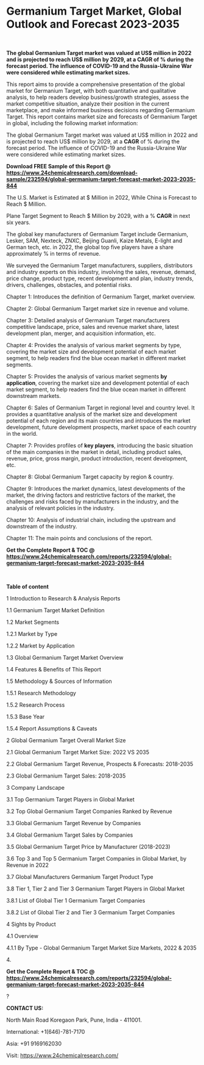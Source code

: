 <h1>Germanium Target Market, Global Outlook and Forecast 2023-2035</h1><br/><p><strong>The global Germanium Target market was valued at US$ million in 2022 and is projected to reach US$ million by 2029, at a <strong>CAGR</strong> of % during the forecast period. The influence of COVID-19 and the Russia-Ukraine War were considered while estimating market sizes.</strong></p>
 
 
 
 <p>This report aims to provide a comprehensive presentation of the global market for Germanium Target, with both quantitative and qualitative analysis, to help readers develop business/growth strategies, assess the market competitive situation, analyze their position in the current marketplace, and make informed business decisions regarding Germanium Target. This report contains market size and forecasts of Germanium Target in global, including the following market information:</p>
 
 
 
 <p>The global Germanium Target market was valued at US$ million in 2022 and is projected to reach US$ million by 2029, at a <strong>CAGR</strong> of % during the forecast period. The influence of COVID-19 and the Russia-Ukraine War were considered while estimating market sizes.</p>
 
 
 
 <div><b>Download FREE Sample of this Report @ <a href="https://www.24chemicalresearch.com/download-sample/232594/global-germanium-target-forecast-market-2023-2035-844">https://www.24chemicalresearch.com/download-sample/232594/global-germanium-target-forecast-market-2023-2035-844</a></b></div>
 
 
 
 <p>The U.S. Market is Estimated at $ Million in 2022, While China is Forecast to Reach $ Million.</p>
 
 
 
 <p>Plane Target Segment to Reach $ Million by 2029, with a % <strong>CAGR</strong> in next six years.</p>
 
 
 
 <p>The global key manufacturers of Germanium Target include Germanium, Lesker, SAM, Nexteck, ZNXC, Beijing Guanli, Kaize Metals, E-light and German tech, etc. in 2022, the global top five players have a share approximately % in terms of revenue.</p>
 
 
 
 <p>We surveyed the Germanium Target manufacturers, suppliers, distributors and industry experts on this industry, involving the sales, revenue, demand, price change, product type, recent development and plan, industry trends, drivers, challenges, obstacles, and potential risks.</p>
 
 
 
 <p>Chapter 1: Introduces the definition of Germanium Target, market overview.</p>
 
 
 
 <p>Chapter 2: Global Germanium Target market size in revenue and volume.</p>
 
 
 
 <p>Chapter 3: Detailed analysis of Germanium Target manufacturers competitive landscape, price, sales and revenue market share, latest development plan, merger, and acquisition information, etc.</p>
 
 
 
 <p>Chapter 4: Provides the analysis of various market segments by type, covering the market size and development potential of each market segment, to help readers find the blue ocean market in different market segments.</p>
 
 
 
 <p>Chapter 5: Provides the analysis of various market segments <strong>by application</strong>, covering the market size and development potential of each market segment, to help readers find the blue ocean market in different downstream markets.</p>
 
 
 
 <p>Chapter 6: Sales of Germanium Target in regional level and country level. It provides a quantitative analysis of the market size and development potential of each region and its main countries and introduces the market development, future development prospects, market space of each country in the world.</p>
 
 
 
 <p>Chapter 7: Provides profiles of <strong>key players</strong>, introducing the basic situation of the main companies in the market in detail, including product sales, revenue, price, gross margin, product introduction, recent development, etc.</p>
 
 
 
 <p>Chapter 8: Global Germanium Target capacity by region & country.</p>
 
 
 
 <p>Chapter 9: Introduces the market dynamics, latest developments of the market, the driving factors and restrictive factors of the market, the challenges and risks faced by manufacturers in the industry, and the analysis of relevant policies in the industry.</p>
 
 
 
 <p>Chapter 10: Analysis of industrial chain, including the upstream and downstream of the industry.</p>
 
 
 
 <p>Chapter 11: The main points and conclusions of the report.</p>
 
 
 
 <div><b>Get the Complete Report & TOC @ <a href="https://www.24chemicalresearch.com/reports/232594/global-germanium-target-forecast-market-2023-2035-844">https://www.24chemicalresearch.com/reports/232594/global-germanium-target-forecast-market-2023-2035-844</a></b></div>
 
 
 
 <p><br />
 
 <b>Table of content</b></p>
 
 
 
 <p>1 Introduction to Research & Analysis Reports<br />
 
 1.1 Germanium Target Market Definition<br />
 
 1.2 Market Segments<br />
 
 1.2.1 Market by Type<br />
 
 1.2.2 Market by Application<br />
 
 1.3 Global Germanium Target Market Overview<br />
 
 1.4 Features & Benefits of This Report<br />
 
 1.5 Methodology & Sources of Information<br />
 
 1.5.1 Research Methodology<br />
 
 1.5.2 Research Process<br />
 
 1.5.3 Base Year<br />
 
 1.5.4 Report Assumptions & Caveats<br />
 
 2 Global Germanium Target Overall Market Size<br />
 
 2.1 Global Germanium Target Market Size: 2022 VS 2035<br />
 
 2.2 Global Germanium Target Revenue, Prospects & Forecasts: 2018-2035<br />
 
 2.3 Global Germanium Target Sales: 2018-2035<br />
 
 3 Company Landscape<br />
 
 3.1 Top Germanium Target Players in Global Market<br />
 
 3.2 Top Global Germanium Target Companies Ranked by Revenue<br />
 
 3.3 Global Germanium Target Revenue by Companies<br />
 
 3.4 Global Germanium Target Sales by Companies<br />
 
 3.5 Global Germanium Target Price by Manufacturer (2018-2023)<br />
 
 3.6 Top 3 and Top 5 Germanium Target Companies in Global Market, by Revenue in 2022<br />
 
 3.7 Global Manufacturers Germanium Target Product Type<br />
 
 3.8 Tier 1, Tier 2 and Tier 3 Germanium Target Players in Global Market<br />
 
 3.8.1 List of Global Tier 1 Germanium Target Companies<br />
 
 3.8.2 List of Global Tier 2 and Tier 3 Germanium Target Companies<br />
 
 4 Sights by Product<br />
 
 4.1 Overview<br />
 
 4.1.1 By Type - Global Germanium Target Market Size Markets, 2022 & 2035<br />
 
 4.</p>
 
 
 
 <div><b>Get the Complete Report & TOC @ <a href="https://www.24chemicalresearch.com/reports/232594/global-germanium-target-forecast-market-2023-2035-844">https://www.24chemicalresearch.com/reports/232594/global-germanium-target-forecast-market-2023-2035-844</a></b></div>
 
 
 
 <p>? </p>
 
 
 
 <p><b>CONTACT US:</b><br />
 
 North Main Road Koregaon Park, Pune, India - 411001.<br />
 
 International: +1(646)-781-7170<br />
 
 Asia: +91 9169162030<br />
 
 Visit: <a href="https://www.24chemicalresearch.com/">https://www.24chemicalresearch.com/</a></p>